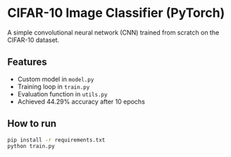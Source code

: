 # CIFAR-10 Image Classifier (PyTorch)

A simple convolutional neural network (CNN) trained from scratch on the CIFAR-10 dataset.

## Features
- Custom model in `model.py`
- Training loop in `train.py`
- Evaluation function in `utils.py`
- Achieved 44.29% accuracy after 10 epochs

## How to run
```bash
pip install -r requirements.txt
python train.py